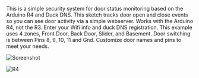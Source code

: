 This is a simple security system for door status monitoring based on the Arduino R4 and Duck DNS.  This sketch tracks door open and close events so you can see door activity via a simple webserver.  Works with the Arduino R4, not the R3.  Enter your Wifi info and duck DNS registration.   This example uses 4 zones, Front Door, Back Door, Slider, and Basement.   Door switching is between Pins 8, 9, 10, 11 and Gnd.   Customize door names and pins to meet your needs.

![Screenshot](https://github.com/user-attachments/assets/d84c270f-ee0a-4a2b-8519-b7c8cbf0694e)

![R4](https://github.com/user-attachments/assets/f4857d69-707c-48d9-bde6-52503e711d7a)

